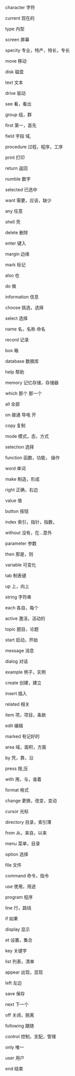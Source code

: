 character	字符

current		现在的

type 		内型

screen 		屏幕

specity		专业，特产，特长，专长

move		移动

disk		磁盘

text		文本

drive		驱动

see 		看，看出

group 		组，群

first		第一，首先

field		字段 域,

procedure	过程，程序，工序

print		打印

return		返回

numble		数字

selected	已选中

want		需要，应该，缺少

any			任意

shell		壳

delete		删除

enter		键入

margin		边缘

mark		标记

also		也

do			做

information	信息

choose		挑选，选择

select 		选择

name		名，名称  命名

record		记录

box			箱

database	数据库

help		帮助

memory		记忆存储，存储器

which		那个 那一个

all			全部

on			接通 导电 开

copy		复制

mode		模式，态，方式

selection	选择

function	函数，功能， 操作

word		单词

make		制造，形成

right		正确，右边

value		值

button		按钮

index		索引，指针，指数，

without		没有，在...意外

parameter	参数

then		那是，则

variable	可变化

tab			制表键

up			上，向上

string		字符串

each		各自，每个

active		激活，活动的

topic		题目，论题

start		启动，开始

message		消息

dialog		对话

example		例子，实例

create		创建，建立

insert		插入

related		相关

item		项，项目，条款

edit		编辑

marked		有记好的

area		域，面积，方面

by			凭，靠，沿

press		按,压

with 		用，与，谁着

format		格式

change		更换，改变，变动

cursor		光标

directory	目录，索引薄

from 		从，来自，以来

menu		菜单，目录

option		选择

file 		文件

command		命令，指令

use			使用，用途

program 	程序

line		行，路线

if 			如果

display		显示

et 			设置，集合

key			关键字

list		列表，清单

appear		出现，显现

left		左边

save		保存

next		下一个

off			关闭，脱离

following	跟随

control		控制，支配，管理

only		唯一

user		用户

end			结束














